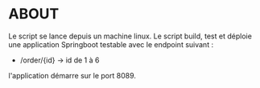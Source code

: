 # ABOUT

Le script se lance depuis un machine linux.
Le script build, test et déploie une application Springboot testable avec le endpoint suivant :
- /order/{id} -> id de 1 à 6

l'application démarre sur le port 8089.
    

